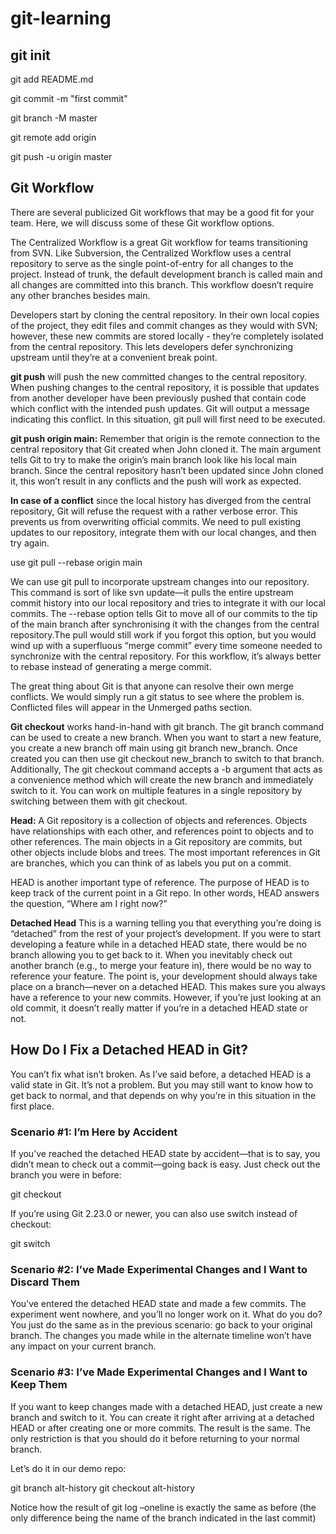 # git-learning


## git init
git add README.md

git commit -m "first commit"

git branch -M master

git remote add origin 

git push -u origin master

## Git Workflow
There are several publicized Git workflows that may be a good fit for your team. Here, we will discuss some of these Git workflow options.

The Centralized Workflow is a great Git workflow for teams transitioning from SVN. Like Subversion, the Centralized Workflow uses a central repository to serve as the single point-of-entry for all changes to the project. Instead of trunk, the default development branch is called main and all changes are committed into this branch. This workflow doesn’t require any other branches besides main.

Developers start by cloning the central repository. In their own local copies of the project, they edit files and commit changes as they would with SVN; however, these new commits are stored locally - they’re completely isolated from the central repository. This lets developers defer synchronizing upstream until they’re at a convenient break point.

**git push** will push the new committed changes to the central repository. When pushing changes to the central repository, it is possible that updates from another developer have been previously pushed that contain code which conflict with the intended push updates. Git will output a message indicating this conflict. In this situation, git pull will first need to be executed.

**git push origin main:** Remember that origin is the remote connection to the central repository that Git created when John cloned it. The main argument tells Git to try to make the origin’s main branch look like his local main branch. Since the central repository hasn’t been updated since John cloned it, this won’t result in any conflicts and the push will work as expected.

**In case of a conflict**  since the local history has diverged from the central repository, Git will refuse the request with a rather verbose error. This prevents us from overwriting official commits. We need to pull existing updates to our repository, integrate them with our local changes, and then try again.

use git pull --rebase origin main

We can use git pull to incorporate upstream changes into our repository. This command is sort of like svn update—it pulls the entire upstream commit history into our local repository and tries to integrate it with our local commits. The --rebase option tells Git to move all of our commits to the tip of the main branch after synchronising it with the changes from the central repository.The pull would still work if you forgot this option, but you would wind up with a superfluous “merge commit” every time someone needed to synchronize with the central repository. For this workflow, it’s always better to rebase instead of generating a merge commit.

The great thing about Git is that anyone can resolve their own merge conflicts. We would simply run a git status to see where the problem is. Conflicted files will appear in the Unmerged paths section.

**Git checkout** works hand-in-hand with git branch. The git branch command can be used to create a new branch. When you want to start a new feature, you create a new branch off main using git branch new_branch. Once created you can then use git checkout new_branch to switch to that branch. Additionally, The git checkout command accepts a -b argument that acts as a convenience method which will create the new branch and immediately switch to it. You can work on multiple features in a single repository by switching between them with git checkout. 

**Head:** A Git repository is a collection of objects and references. Objects have relationships with each other, and references point to objects and to other references. The main objects in a Git repository are commits, but other objects include blobs and trees. The most important references in Git are branches, which you can think of as labels you put on a commit.

HEAD is another important type of reference. The purpose of HEAD is to keep track of the current point in a Git repo. In other words, HEAD answers the question, “Where am I right now?”

**Detached Head** This is a warning telling you that everything you’re doing is “detached” from the rest of your project’s development. If you were to start developing a feature while in a detached HEAD state, there would be no branch allowing you to get back to it. When you inevitably check out another branch (e.g., to merge your feature in), there would be no way to reference your feature. The point is, your development should always take place on a branch—never on a detached HEAD. This makes sure you always have a reference to your new commits. However, if you’re just looking at an old commit, it doesn’t really matter if you’re in a detached HEAD state or not.

## How Do I Fix a Detached HEAD in Git?
You can’t fix what isn’t broken. As I’ve said before, a detached HEAD is a valid state in Git. It’s not a problem. But you may still want to know how to get back to normal, and that depends on why you’re in this situation in the first place.

### Scenario #1: I’m Here by Accident
If you’ve reached the detached HEAD state by accident—that is to say, you didn’t mean to check out a commit—going back is easy. Just check out the branch you were in before:

git checkout <branch-name>

If you’re using Git 2.23.0 or newer, you can also use switch instead of checkout:

git switch <branch-name>

### Scenario #2: I’ve Made Experimental Changes and I Want to Discard Them
You’ve entered the detached HEAD state and made a few commits. The experiment went nowhere, and you’ll no longer work on it. What do you do? You just do the same as in the previous scenario: go back to your original branch. The changes you made while in the alternate timeline won’t have any impact on your current branch.

### Scenario #3: I’ve Made Experimental Changes and I Want to Keep Them
If you want to keep changes made with a detached HEAD, just create a new branch and switch to it. You can create it right after arriving at a detached HEAD or after creating one or more commits. The result is the same. The only restriction is that you should do it before returning to your normal branch.

Let’s do it in our demo repo:

git branch alt-history
git checkout alt-history

Notice how the result of git log –oneline is exactly the same as before (the only difference being the name of the branch indicated in the last commit)
